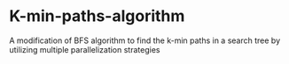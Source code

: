 # K-min-paths-algorithm
A modification of BFS algorithm to find the k-min paths in a search tree by utilizing multiple parallelization strategies
